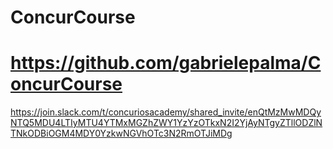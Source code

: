 # ConcurCourse
# https://github.com/gabrielepalma/ConcurCourse

https://join.slack.com/t/concuriosacademy/shared_invite/enQtMzMwMDQyNTQ5MDU4LTIyMTU4YTMxMGZhZWY1YzYzOTkxN2I2YjAyNTgyZTllODZlNTNkODBiOGM4MDY0YzkwNGVhOTc3N2RmOTJiMDg
